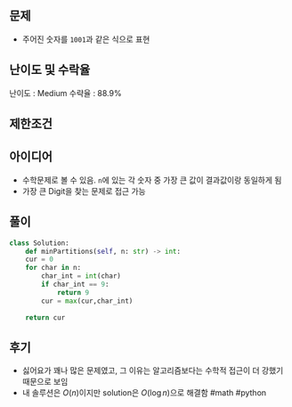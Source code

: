 ## 문제
- 주어진 숫자를 `1001`과 같은 식으로 표현

## 난이도 및 수락율
난이도 : Medium
수략율 : 88.9%
## 제한조건

## 아이디어
- 수학문제로 볼 수 있음. `n`에 있는 각 숫자 중 가장 큰 값이 결과값이랑 동일하게 됨
- 가장 큰 Digit을 찾는 문제로 접근 가능

## 풀이
```python
class Solution:
	def minPartitions(self, n: str) -> int:
	cur = 0
	for char in n:
		char_int = int(char)
		if char_int == 9:
			return 9
		cur = max(cur,char_int)
	
	return cur
```
## 후기
- 싫어요가 꽤나 많은 문제였고, 그 이유는 알고리즘보다는 수학적 접근이 더 강했기 때문으로 보임
- 내 솔루션은 $O(n)$이지만 solution은 $O(\log n)$으로 해결함
#math #python 